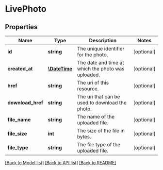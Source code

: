 # LivePhoto

## Properties
Name | Type | Description | Notes
------------ | ------------- | ------------- | -------------
**id** | **string** | The unique identifier for the photo. | [optional] 
**created_at** | [**\DateTime**](\DateTime.md) | The date and time at which the photo was uploaded. | [optional] 
**href** | **string** | The uri of this resource. | [optional] 
**download_href** | **string** | The uri that can be used to download the photo. | [optional] 
**file_name** | **string** | The name of the uploaded file. | [optional] 
**file_size** | **int** | The size of the file in bytes. | [optional] 
**file_type** | **string** | The file type of the uploaded file. | [optional] 

[[Back to Model list]](../README.md#documentation-for-models) [[Back to API list]](../README.md#documentation-for-api-endpoints) [[Back to README]](../README.md)


